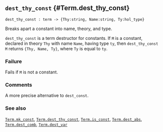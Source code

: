 ## `dest_thy_const` {#Term.dest_thy_const}


```
dest_thy_const : term -> {Thy:string, Name:string, Ty:hol_type}
```



Breaks apart a constant into name, theory, and type.


`dest_thy_const` is a term destructor for constants. If `M` is a
constant, declared in theory `Thy` with name `Name`, having type `ty`,
then `dest_thy_const M` returns `{Thy, Name, Ty}`, where `Ty` is equal
to `ty`.

### Failure

Fails if `M` is not a constant.

### Comments

A more precise alternative to `dest_const`.

### See also

[`Term.mk_const`](#Term.mk_const), [`Term.dest_thy_const`](#Term.dest_thy_const), [`Term.is_const`](#Term.is_const), [`Term.dest_abs`](#Term.dest_abs), [`Term.dest_comb`](#Term.dest_comb), [`Term.dest_var`](#Term.dest_var)


